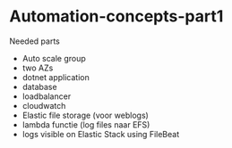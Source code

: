 # Automation-concepts-part1

Needed parts
- Auto scale group
- two AZs 
- dotnet application
- database
- loadbalancer
- cloudwatch
- Elastic file storage (voor weblogs)
- lambda functie (log files naar EFS)
- logs visible on Elastic Stack using FileBeat



